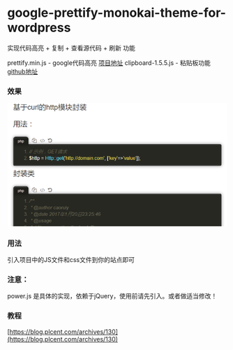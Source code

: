 # google-prettify-monokai-theme-for-wordpress
实现代码高亮 + 复制 + 查看源代码 + 刷新 功能

prettify.min.js - google代码高亮 [项目地址](https://github.com/google/code-prettify)
clipboard-1.5.5.js - 粘贴板功能 [github地址](https://zenorocha.github.io/clipboard.js)

### 效果

![效果](https://github.com/caoruiy/google-prettify-monokai-theme-for-wordpress/blob/master/img/demo.PNG?raw=true)

### 用法
引入项目中的JS文件和css文件到你的站点即可

### 注意：
power.js 是具体的实现，依赖于jQuery，使用前请先引入。或者做适当修改！


### 教程

[https://blog.plcent.com/archives/130](https://blog.plcent.com/archives/130)
